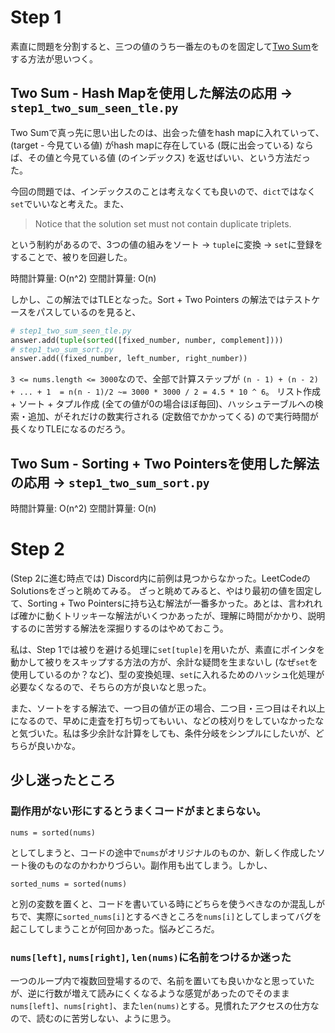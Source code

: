# Step 1

素直に問題を分割すると、三つの値のうち一番左のものを固定して[Two Sum](https://leetcode.com/problems/two-sum/description/)をする方法が思いつく。

## Two Sum - Hash Mapを使用した解法の応用 -> `step1_two_sum_seen_tle.py`

Two Sumで真っ先に思い出したのは、出会った値をhash mapに入れていって、(target - 今見ている値) がhash mapに存在している (既に出会っている) ならば、その値と今見ている値 (のインデックス) を返せばいい、という方法だった。

今回の問題では、インデックスのことは考えなくても良いので、`dict`ではなく`set`でいいなと考えた。また、

> Notice that the solution set must not contain duplicate triplets.

という制約があるので、3つの値の組みをソート -> `tuple`に変換 -> `set`に登録をすることで、被りを回避した。

時間計算量: O(n^2)
空間計算量: O(n)

しかし、この解法ではTLEとなった。Sort + Two Pointers の解法ではテストケースをパスしているのを見ると、

```python
# step1_two_sum_seen_tle.py
answer.add(tuple(sorted([fixed_number, number, complement])))
# step1_two_sum_sort.py
answer.add((fixed_number, left_number, right_number))
```

`3 <= nums.length <= 3000`なので、全部で計算ステップが `(n - 1) + (n - 2) + ... + 1  = n(n - 1)/2 ~= 3000 * 3000 / 2 = 4.5 * 10 ^ 6`。
リスト作成 + ソート + タプル作成 (全ての値が0の場合ほぼ毎回)、ハッシュテーブルへの検索・追加、がそれだけの数実行される (定数倍でかかってくる) ので実行時間が長くなりTLEになるのだろう。

## Two Sum - Sorting + Two Pointersを使用した解法の応用 -> `step1_two_sum_sort.py`

時間計算量: O(n^2)
空間計算量: O(n)

# Step 2

(Step 2に進む時点では) Discord内に前例は見つからなかった。LeetCodeのSolutionsをざっと眺めてみる。
ざっと眺めてみると、やはり最初の値を固定して、Sorting + Two Pointersに持ち込む解法が一番多かった。あとは、言われれば確かに動くトリッキーな解法がいくつかあったが、理解に時間がかかり、説明するのに苦労する解法を深掘りするのはやめておこう。

私は、Step 1では被りを避ける処理に`set[tuple]`を用いたが、素直にポインタを動かして被りをスキップする方法の方が、余計な疑問を生まないし (なぜ`set`を使用しているのか？など)、型の変換処理、`set`に入れるためのハッシュ化処理が必要なくなるので、そちらの方が良いなと思った。

また、ソートをする解法で、一つ目の値が正の場合、二つ目・三つ目はそれ以上になるので、早めに走査を打ち切ってもいい、などの枝刈りをしていなかったなと気づいた。私は多少余計な計算をしても、条件分岐をシンプルにしたいが、どちらが良いかな。

## 少し迷ったところ

### 副作用がない形にするとうまくコードがまとまらない。

```
nums = sorted(nums)
```

としてしまうと、コードの途中で`nums`がオリジナルのものか、新しく作成したソート後のものなのかわかりづらい。副作用も出てしまう。しかし、

```
sorted_nums = sorted(nums)
```

と別の変数を置くと、コードを書いている時にどちらを使うべきなのか混乱しがちで、実際に`sorted_nums[i]`とするべきところを`nums[i]`としてしまってバグを起こしてしまうことが何回かあった。悩みどころだ。

### `nums[left]`, `nums[right]`, `len(nums)`に名前をつけるか迷った

一つのループ内で複数回登場するので、名前を置いても良いかなと思っていたが、逆に行数が増えて読みにくくなるような感覚があったのでそのまま`nums[left]`、`nums[right]`、また`len(nums)`とする。見慣れたアクセスの仕方なので、読むのに苦労しない、ように思う。
